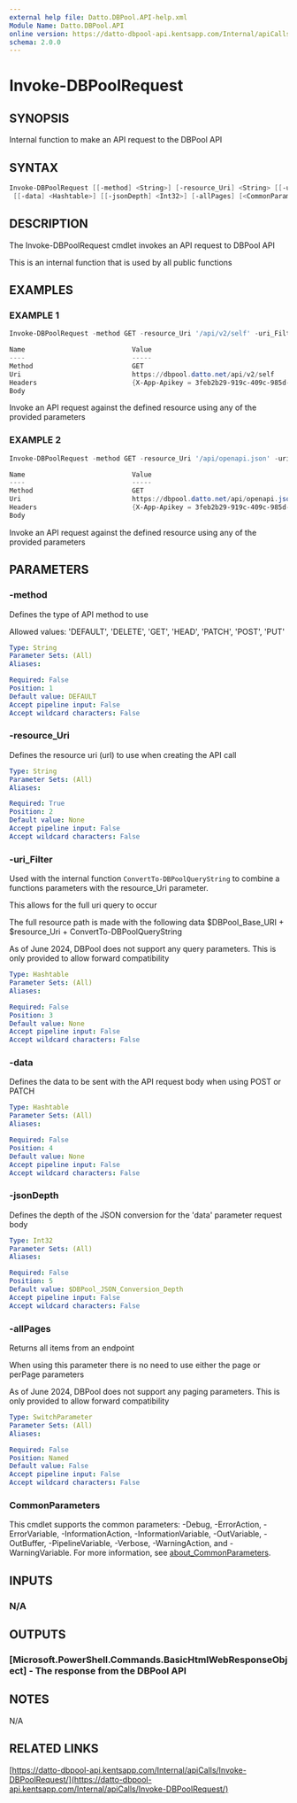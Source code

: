 ```yaml
---
external help file: Datto.DBPool.API-help.xml
Module Name: Datto.DBPool.API
online version: https://datto-dbpool-api.kentsapp.com/Internal/apiCalls/Invoke-DBPoolRequest/
schema: 2.0.0
---
```


# Invoke-DBPoolRequest

## SYNOPSIS

Internal function to make an API request to the DBPool API

## SYNTAX

```PowerShell
Invoke-DBPoolRequest [[-method] <String>] [-resource_Uri] <String> [[-uri_Filter] <Hashtable>]
 [[-data] <Hashtable>] [[-jsonDepth] <Int32>] [-allPages] [<CommonParameters>]
```

## DESCRIPTION

The Invoke-DBPoolRequest cmdlet invokes an API request to DBPool API

This is an internal function that is used by all public functions

## EXAMPLES

### EXAMPLE 1

```PowerShell
Invoke-DBPoolRequest -method GET -resource_Uri '/api/v2/self' -uri_Filter $uri_Filter

Name                           Value
----                           -----
Method                         GET
Uri                            https://dbpool.datto.net/api/v2/self
Headers                        {X-App-Apikey = 3feb2b29-919c-409c-985d-e99cbae43a6d}
Body
```

Invoke an API request against the defined resource using any of the provided parameters

### EXAMPLE 2

```PowerShell
Invoke-DBPoolRequest -method GET -resource_Uri '/api/openapi.json' -uri_Filter $uri_Filter

Name                           Value
----                           -----
Method                         GET
Uri                            https://dbpool.datto.net/api/openapi.json
Headers                        {X-App-Apikey = 3feb2b29-919c-409c-985d-e99cbae43a6d}
Body
```

Invoke an API request against the defined resource using any of the provided parameters

## PARAMETERS

### -method

Defines the type of API method to use

Allowed values: 'DEFAULT', 'DELETE', 'GET', 'HEAD', 'PATCH', 'POST', 'PUT'

```yaml
Type: String
Parameter Sets: (All)
Aliases:

Required: False
Position: 1
Default value: DEFAULT
Accept pipeline input: False
Accept wildcard characters: False
```

### -resource_Uri

Defines the resource uri (url) to use when creating the API call

```yaml
Type: String
Parameter Sets: (All)
Aliases:

Required: True
Position: 2
Default value: None
Accept pipeline input: False
Accept wildcard characters: False
```

### -uri_Filter

Used with the internal function `ConvertTo-DBPoolQueryString` to combine
a functions parameters with the resource_Uri parameter.

This allows for the full uri query to occur

The full resource path is made with the following data
$DBPool_Base_URI + $resource_Uri + ConvertTo-DBPoolQueryString

As of June 2024, DBPool does not support any query parameters.
This is only provided to allow forward compatibility

```yaml
Type: Hashtable
Parameter Sets: (All)
Aliases:

Required: False
Position: 3
Default value: None
Accept pipeline input: False
Accept wildcard characters: False
```

### -data

Defines the data to be sent with the API request body when using POST or PATCH

```yaml
Type: Hashtable
Parameter Sets: (All)
Aliases:

Required: False
Position: 4
Default value: None
Accept pipeline input: False
Accept wildcard characters: False
```

### -jsonDepth

Defines the depth of the JSON conversion for the 'data' parameter request body

```yaml
Type: Int32
Parameter Sets: (All)
Aliases:

Required: False
Position: 5
Default value: $DBPool_JSON_Conversion_Depth
Accept pipeline input: False
Accept wildcard characters: False
```

### -allPages

Returns all items from an endpoint

When using this parameter there is no need to use either the page or perPage
parameters

As of June 2024, DBPool does not support any paging parameters.
This is only provided to allow forward compatibility

```yaml
Type: SwitchParameter
Parameter Sets: (All)
Aliases:

Required: False
Position: Named
Default value: False
Accept pipeline input: False
Accept wildcard characters: False
```

### CommonParameters

This cmdlet supports the common parameters: -Debug, -ErrorAction, -ErrorVariable, -InformationAction, -InformationVariable, -OutVariable, -OutBuffer, -PipelineVariable, -Verbose, -WarningAction, and -WarningVariable. For more information, see [about_CommonParameters](http://go.microsoft.com/fwlink/?LinkID=113216).

## INPUTS

### N/A

## OUTPUTS

### [Microsoft.PowerShell.Commands.BasicHtmlWebResponseObject] - The response from the DBPool API

## NOTES

N/A

## RELATED LINKS

[https://datto-dbpool-api.kentsapp.com/Internal/apiCalls/Invoke-DBPoolRequest/](https://datto-dbpool-api.kentsapp.com/Internal/apiCalls/Invoke-DBPoolRequest/)
